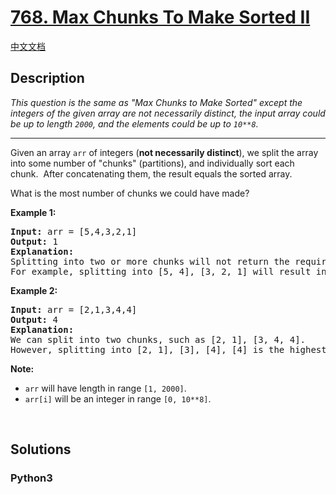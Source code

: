 # [768. Max Chunks To Make Sorted II](https://leetcode.com/problems/max-chunks-to-make-sorted-ii)

[中文文档](/leetcode/0700-0799/0768.Max%20Chunks%20To%20Make%20Sorted%20II/README.md)

## Description

<p><em>This question is the same as &quot;Max Chunks to Make Sorted&quot; except the integers of the given array are not necessarily distinct, the input array could be up to length <code>2000</code>, and the elements could be up to <code>10**8</code>.</em></p>

<hr />

<p>Given an array <code>arr</code> of integers (<strong>not necessarily distinct</strong>), we split the array into some number of &quot;chunks&quot; (partitions), and individually sort each chunk.&nbsp; After concatenating them,&nbsp;the result equals the sorted array.</p>

<p>What is the most number of chunks we could have made?</p>

<p><strong>Example 1:</strong></p>

<pre>
<strong>Input:</strong> arr = [5,4,3,2,1]
<strong>Output:</strong> 1
<strong>Explanation:</strong>
Splitting into two or more chunks will not return the required result.
For example, splitting into [5, 4], [3, 2, 1] will result in [4, 5, 1, 2, 3], which isn&#39;t sorted.
</pre>

<p><strong>Example 2:</strong></p>

<pre>
<strong>Input:</strong> arr = [2,1,3,4,4]
<strong>Output:</strong> 4
<strong>Explanation:</strong>
We can split into two chunks, such as [2, 1], [3, 4, 4].
However, splitting into [2, 1], [3], [4], [4] is the highest number of chunks possible.
</pre>

<p><strong>Note:</strong></p>

<ul>
	<li><code>arr</code> will have length in range <code>[1, 2000]</code>.</li>
	<li><code>arr[i]</code> will be an integer in range <code>[0, 10**8]</code>.</li>
</ul>

<p>&nbsp;</p>


## Solutions

<!-- tabs:start -->

### **Python3**

```python

```

<!-- tabs:end -->
